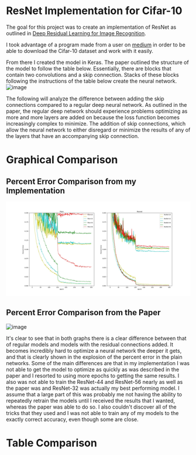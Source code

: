 # ResNet Implementation for Cifar-10

The goal for this project was to create an implementation of ResNet as outlined in [Deep Residual Learning for Image Recognition](https://arxiv.org/abs/1512.03385).

I took advantage of a program made from a user on [medium](https://medium.com/@joeyism/creating-alexnet-on-tensorflow-from-scratch-part-1-getting-cifar-10-data-46d349a4282f) in order to be able to download the Cifar-10 dataset and work with it easily.

From there I created the model in Keras. The paper outlined the structure of the model to follow the table below. Essentially, there are blocks that contain two convolutions and a skip connection. Stacks of these blocks following the instructions of the table below create the neural network.
![image](https://user-images.githubusercontent.com/54828661/94476241-39233000-019e-11eb-89fd-4d50d47cac87.png)

The following will analyze the difference between adding the skip connections compared to a regular deep neural network. As outlined in the paper, the regular deep network should experience problems optimizing as more and more layers are added on because the loss function becomes increasingly complex to minimize. The addition of skip connections, which allow the neural network to either disregard or minimize the results of any of the layers that have an accompanying skip connection.

# Graphical Comparison

## Percent Error Comparison from my Implementation
![alt text](Graph.jpeg)
## Percent Error Comparison from the Paper
![image](https://user-images.githubusercontent.com/54828661/94475184-b8176900-019c-11eb-8366-a140f9df1cea.png)

It's clear to see that in both graphs there is a clear difference between that of regular models and models with the residual connections added. It becomes incredibly hard to optimize a neural network the deeper it gets, and that is clearly shown in the explosion of the percent error in the plain networks.
Some of the main differences are that in my implementation I was not able to get the model to optimize as quickly as was described in the paper and I resorted to using more epochs to getting the same results. I also was not able to train the ResNet-44 and ResNet-56 nearly as well as the paper was and ResNet-32 was actually my best performing model. I assume that a large part of this was probably me not having the ability to repeatedly retrain the models until I received the results that I wanted, whereas the paper was able to do so. I also couldn't discover all of the tricks that they used and I was not able to train any of my models to the exactly correct accuracy, even though some are close.

# Table Comparison


